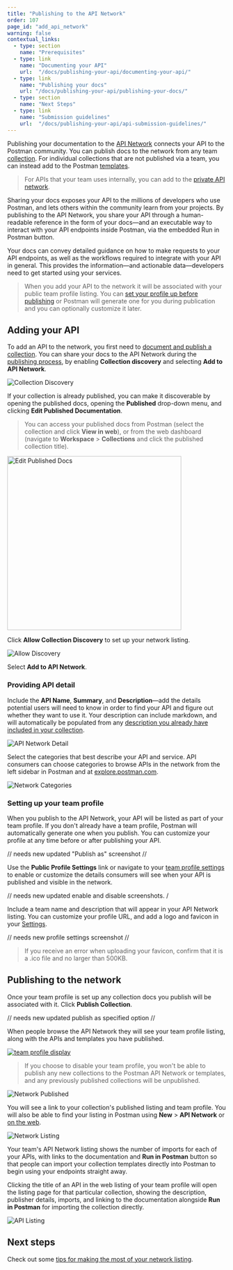 ```yaml
---
title: "Publishing to the API Network"
order: 107
page_id: "add_api_network"
warning: false
contextual_links:
  - type: section
    name: "Prerequisites"
  - type: link
    name: "Documenting your API"
    url:  "/docs/publishing-your-api/documenting-your-api/"
  - type: link
    name: "Publishing your docs"
    url: "/docs/publishing-your-api/publishing-your-docs/"
  - type: section
    name: "Next Steps"
  - type: link
    name: "Submission guidelines"
    url:  "/docs/publishing-your-api/api-submission-guidelines/"
---
```


Publishing your documentation to the [API Network](https://explore.postman.com/) connects your API to the Postman community. You can publish docs to the network from any team [collection](/docs/sending-requests/intro-to-collections/). For individual collections that are not published via a team, you can instead add to the Postman [templates](/docs/publishing-your-api/add-templates/).

> For APIs that your team uses internally, you can add to the [private API network](/docs/collaborating-in-postman/adding-private-network/).

Sharing your docs exposes your API to the millions of developers who use Postman, and lets others within the community learn from your projects. By publishing to the API Network, you share your API through a human-readable reference in the form of your docs—and an executable way to interact with your API endpoints inside Postman, via the embedded Run in Postman button.

Your docs can convey detailed guidance on how to make requests to your API endpoints, as well as the workflows required to integrate with your API in general. This provides the information—and actionable data—developers need to get started using your services.

> When you add your API to the network it will be associated with your public team profile listing. You can [set your profile up before publishing](#setting-up-your-team-profile) or Postman will generate one for you during publication and you can optionally customize it later.

## Adding your API

To add an API to the network, you first need to [document and publish a collection](/docs/publishing-your-api/documenting-your-api/). You can share your docs to the API Network during the [publishing process](/docs/publishing-your-api/publishing-your-docs/), by enabling __Collection discovery__ and selecting __Add to API Network__.

![Collection Discovery](https://assets.postman.com/postman-docs/enable-discovery-switch.jpg)

If your collection is already published, you can make it discoverable by opening the published docs, opening the __Published__ drop-down menu, and clicking __Edit Published Documentation__.

> You can access your published docs from Postman (select the collection and click __View in web__), or from the web dashboard (navigate to __Workspace__ &gt; __Collections__ and click the published collection title).

<img alt="Edit Published Docs" src="https://assets.postman.com/postman-docs/edit-published.jpg" width="400px"/>

Click __Allow Collection Discovery__ to set up your network listing.

![Allow Discovery](https://assets.postman.com/postman-docs/allow-discovery.jpg)

Select __Add to API Network__.

### Providing API detail

Include the __API Name__, __Summary__, and __Description__—add the details potential users will need to know in order to find your API and figure out whether they want to use it. Your description can include markdown, and will automatically be populated from any [description you already have included in your collection](/docs/publishing-your-api/authoring-your-documentation/).

![API Network Detail](https://assets.postman.com/postman-docs/api-network-detail.jpg)

Select the categories that best describe your API and service. API consumers can choose categories to browse APIs in the network from the left sidebar in Postman and at [explore.postman.com](https://explore.postman.com).

![Network Categories](https://assets.postman.com/postman-docs/API+categories+.jpg)

### Setting up your team profile

When you publish to the API Network, your API will be listed as part of your team profile. If you don't already have a team profile, Postman will automatically generate one when you publish. You can customize your profile at any time before or after publishing your API.

// needs new updated "Publish as" screenshot //

Use the __Public Profile Settings__ link or navigate to your [team profile settings](https://go.postman.co/settings/team/general) to enable or customize the details consumers will see when your API is published and visible in the network.

// needs new updated enable and disable screenshots. /

Include a team name and description that will appear in your API Network listing. You can customize your profile URL, and add a logo and favicon in your [Settings](https://go.postman.co/settings/team/general).

// needs new profile settings screenshot //

> If you receive an error when uploading your favicon, confirm that it is a .ico file and no larger than 500KB.

## Publishing to the network

Once your team profile is set up any collection docs you publish will be associated with it. Click __Publish Collection__.

// needs new updated publish as specified option //

When people browse the API Network they will see your team profile listing, along with the APIs and templates you have published.

[![team profile display](https://assets.postman.com/postman-docs/api-network/api-network-team-profile-display.png)](https://assets.postman.com/postman-docs/api-network/api-network-team-profile-display.png)

> If you choose to disable your team profile, you won't be able to publish any new collections to the Postman API Network or templates, and any previously published collections will be unpublished.

![Network Published](https://assets.postman.com/postman-docs/network-published.jpg)

You will see a link to your collection's published listing and team profile. You will also be able to find your listing in Postman using __New__ &gt; __API Network__ or [on the web](https://explore.postman.com).

![Network Listing](https://assets.postman.com/postman-docs/network-listing-app.jpg)

Your team's API Network listing shows the number of imports for each of your APIs, with links to the documentation and __Run in Postman__ button so that people can import your collection templates directly into Postman to begin using your endpoints straight away.

Clicking the title of an API in the web listing of your team profile will open the listing page for that particular collection, showing the description, publisher details, imports, and linking to the documentation alongside __Run in Postman__ for importing the collection directly.

![API Listing](https://assets.postman.com/postman-docs/api-listing-link.jpg)

## Next steps

Check out some [tips for making the most of your network listing](/docs/publishing-your-api/api-submission-guidelines/).
